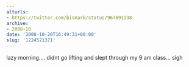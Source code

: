 ```yaml
---
alturls:
- https://twitter.com/bismark/status/967691138
archive:
- 2008-10
date: '2008-10-20T16:49:31+00:00'
slug: '1224521371'
---
```


lazy morning.... didnt go lifting and slept through my 9 am class... sigh

